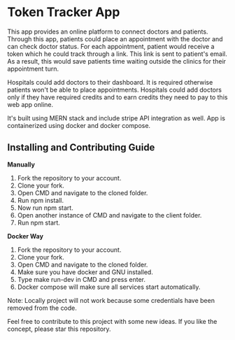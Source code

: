 # Token Tracker App

This app provides an online platform to connect doctors and patients. Through this 
app, patients could place an appointment with the doctor and can check doctor 
status. For each appointment, patient would receive a token which he could track 
through a link. This link is sent to patient's email. As a result, this would save 
patients time waiting outside the clinics for their appointment turn. 

Hospitals could add doctors to their dashboard. It is required otherwise patients 
won't be able to place appointments. Hospitals could add doctors only if they have 
required credits and to earn credits they need to pay to this web app online. 

It's built using MERN stack and include stripe API integration as well. App is 
containerized using docker and docker compose.


## Installing and Contributing Guide

**Manually**

1. Fork the repository to your account.
2. Clone your fork.
3. Open CMD and navigate to the cloned folder.
4. Run npm install.
5. Now run npm start.
6. Open another instance of CMD and navigate to the client folder.
7. Run npm start.

**Docker Way**
1. Fork the repository to your account.
2. Clone your fork.
3. Open CMD and navigate to the cloned folder.
4. Make sure you have docker and GNU installed.
5. Type make run-dev in CMD and press enter.
6. Docker compose will make sure all services start automatically.


Note: Locally project will not work because some credentials have been removed from the code.


Feel free to contribute to this project with some new ideas. If you like the concept, please star this repository.

